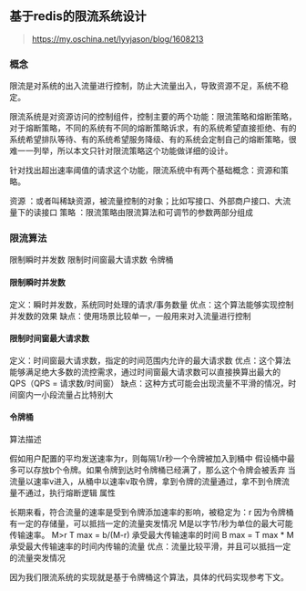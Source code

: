 ## 基于redis的限流系统设计

> https://my.oschina.net/lyyjason/blog/1608213

### 概念

限流是对系统的出入流量进行控制，防止大流量出入，导致资源不足，系统不稳定。

限流系统是对资源访问的控制组件，控制主要的两个功能：限流策略和熔断策略，对于熔断策略，不同的系统有不同的熔断策略诉求，有的系统希望直接拒绝、有的系统希望排队等待、有的系统希望服务降级、有的系统会定制自己的熔断策略，很难一一列举，所以本文只针对限流策略这个功能做详细的设计。

针对找出超出速率阈值的请求这个功能，限流系统中有两个基础概念：资源和策略。

资源 ：或者叫稀缺资源，被流量控制的对象；比如写接口、外部商户接口、大流量下的读接口
策略 ：限流策略由限流算法和可调节的参数两部分组成

### 限流算法

限制瞬时并发数
限制时间窗最大请求数
令牌桶

#### 限制瞬时并发数

定义：瞬时并发数，系统同时处理的请求/事务数量
优点：这个算法能够实现控制并发数的效果
缺点：使用场景比较单一，一般用来对入流量进行控制

#### 限制时间窗最大请求数

定义：时间窗最大请求数，指定的时间范围内允许的最大请求数
优点：这个算法能够满足绝大多数的流控需求，通过时间窗最大请求数可以直接换算出最大的QPS（QPS = 请求数/时间窗）
缺点：这种方式可能会出现流量不平滑的情况，时间窗内一小段流量占比特别大

#### 令牌桶

算法描述

假如用户配置的平均发送速率为r，则每隔1/r秒一个令牌被加入到桶中
假设桶中最多可以存放b个令牌。如果令牌到达时令牌桶已经满了，那么这个令牌会被丢弃
当流量以速率v进入，从桶中以速率v取令牌，拿到令牌的流量通过，拿不到令牌流量不通过，执行熔断逻辑
属性

长期来看，符合流量的速率是受到令牌添加速率的影响，被稳定为：r
因为令牌桶有一定的存储量，可以抵挡一定的流量突发情况 
M是以字节/秒为单位的最大可能传输速率。 M>r
T max = b/(M-r) 承受最大传输速率的时间
B max = T max * M 承受最大传输速率的时间内传输的流量
优点：流量比较平滑，并且可以抵挡一定的流量突发情况

因为我们限流系统的实现就是基于令牌桶这个算法，具体的代码实现参考下文。